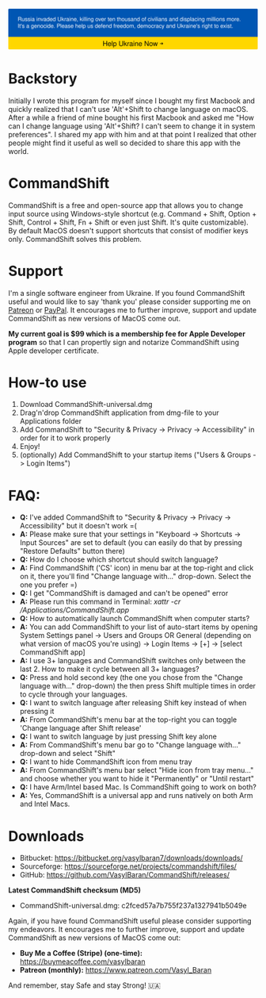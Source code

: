 [![Stand With Ukraine](https://raw.githubusercontent.com/vshymanskyy/StandWithUkraine/main/banner2-direct.svg)](https://vshymanskyy.github.io/StandWithUkraine/)

# Backstory
Initially I wrote this program for myself since I bought my first Macbook and quickly realized that I can't use 'Alt'+Shift to change language on macOS. 
After a while a friend of mine bought his first Macbook and asked me "How can I change language using 'Alt'+Shift? I can't seem to change it in system preferences". I shared my app with him and at that point I realized that other people might find it useful as well so decided to share this app with the world.

# CommandShift
CommandShift is a free and open-source app that allows you to change input source using Windows-style shortcut (e.g. Command + Shift, Option + Shift, Control + Shift, Fn + Shift or even just Shift. It's quite customizable). 
By default MacOS doesn't support shortcuts that consist of modifier keys only. CommandShift solves this problem.

# Support 
I'm a single software engineer from Ukraine. If you found CommandShift useful and would like to say 'thank you' please consider supporting me on [Patreon](https://www.patreon.com/Vasyl_Baran) or [PayPal](https://www.paypal.com/donate/?hosted_button_id=WZAJV3PYPWUHA). It encourages me to further improve, support and update CommandShift as new versions of MacOS come out. 

**My current goal is $99 which is a membership fee for Apple Developer program** so that I can propertly sign and notarize CommandShift using Apple developer certificate.
# How-to use
1. Download CommandShift-universal.dmg
2. Drag'n'drop CommandShift application from dmg-file to your Applications folder
3. Add CommandShift to "Security & Privacy -> Privacy -> Accessibility" in order for it to work properly
4. Enjoy!
5. (optionally) Add CommandShift to your startup items ("Users & Groups -> Login Items")

# FAQ:
* **Q:** I've added CommandShift to "Security & Privacy -> Privacy -> Accessibility" but it doesn't work =(
* **A:** Please make sure that your settings in "Keyboard -> Shortcuts -> Input Sources" are set to default (you can easily do that by pressing "Restore Defaults" button there)
* **Q:** How do I choose which shortcut should switch language?
* **A:** Find CommandShift ('CS' icon) in menu bar at the top-right and click on it, there you'll find "Change language with..." drop-down. Select the one you prefer =) 
* **Q:** I get "CommandShift is damaged and can't be opened" error
* **A:** Please run this command in Terminal: _xattr -cr /Applications/CommandShift.app_
* **Q:** How to automatically launch CommandShift when computer starts?
* **A:** You can add CommandShift to your list of auto-start items by opening System Settings panel -> Users and Groups OR General (depending on what version of macOS you're using) -> Login Items -> [+] -> [select CommandShift app]
* **A:** I use 3+ languages and CommandShift switches only between the last 2. How to make it cycle between all 3+ languages?
* **Q:** Press and hold second key (the one you chose from the "Change language with..." drop-down) the then press Shift multiple times in order to cycle through your languages. 
* **Q:** I want to switch language after releasing Shift key instead of when pressing it
* **A:** From CommandShift's menu bar at the top-right you can toggle 'Change language after Shift release'
* **Q:** I want to switch language by just pressing Shift key alone
* **A:** From CommandShift's menu bar go to "Change language with..." drop-down and select "Shift"
* **Q:** I want to hide CommandShift icon from menu tray
* **A:** From CommandShift's menu bar select "Hide icon from tray menu..." and choose whether you want to hide it "Permanently" or "Until restart"
* **Q:** I have Arm/Intel based Mac. Is CommandShift going to work on both? 
* **A:** Yes, CommandShift is a universal app and runs natively on both Arm and Intel Macs.

# Downloads
* Bitbucket: https://bitbucket.org/vasylbaran7/downloads/downloads/
* Sourceforge: https://sourceforge.net/projects/commandshift/files/
* GitHub: https://github.com/VasylBaran/CommandShift/releases/

**Latest CommandShift checksum (MD5)**
* CommandShift-universal.dmg: c2fced57a7b755f237a1327941b5049e

Again, if you have found CommandShift useful please consider supporting my endeavors. It encourages me to further improve, support and update CommandShift as new versions of MacOS come out:
* **Buy Me a Coffee (Stripe) (one-time):** https://buymeacoffee.com/vasylbaran
* **Patreon (monthly):** https://www.patreon.com/Vasyl_Baran

And remember, stay Safe and stay Strong! 🇺🇦
